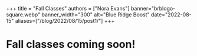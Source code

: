 +++
title = "Fall Classes"
authors = ["Nora Evans"]
banner="brblogo-square.webp"
banner_width="300"
alt="Blue Ridge Boost"
date="2022-08-15"
aliases=["/blog/2022/08/15/post1/"]
+++

# Fall classes coming soon!